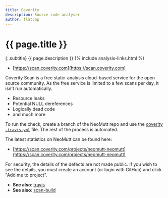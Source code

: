 ```yaml
---
title: Coverity
description: Source code analyser
author: flatcap
---
```


# {{ page.title }}

{:.subtitle}
{{ page.description }}
{% include analysis-links.html %}

- [https://scan.coverity.com](https://scan.coverity.com)

Coverity Scan is a free static-analysis cloud-based service for the open source
community.  As the free service is limited to a few scans per day, it isn't run
automatically.

- Resource leaks
- Potential NULL dereferences
- Logically dead code
- and much more

To run the check, create a branch of the NeoMutt repo and use the
[coverity `.travis.yml`](https://github.com/neomutt/management/blob/main/travis/coverity.yml)
file.  The rest of the process is automated.

The latest statistics on NeoMutt can be found here:

- [https://scan.coverity.com/projects/neomutt-neomutt](https://scan.coverity.com/projects/neomutt-neomutt)

For security, the details of the defects are not made public.  If you wish to
see the details, you must create an account (or login with GitHub) and click
"Add me to project".

- **See also**: [travis](travis)
- **See also**: [scan-build](scan-build)

